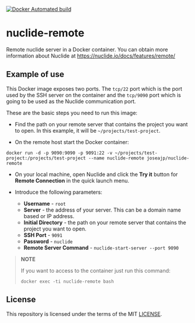 [![Docker Automated build](https://img.shields.io/docker/automated/jrottenberg/ffmpeg.svg)](https://hub.docker.com/r/joseajp/nuclide-remote/)

# nuclide-remote
Remote nuclide server in a Docker container. You can obtain more information about Nuclide at https://nuclide.io/docs/features/remote/

## Example of use

This Docker image exposes two ports. The `tcp/22` port which is the port used by the SSH server on the container and the `tcp/9090` port which is going to be used as the Nuclide communication port.

These are the basic steps you need to run this image:

- Find the path on your remote server that contains the project you want to open. In this example, it will be `~/projects/test-project`.

- On the remote host start the Docker container:

```
docker run -d -p 9090:9090 -p 9091:22 -v ~/projects/test-project:/projects/test-project --name nuclide-remote joseajp/nuclide-remote
```

- On your local machine, open Nuclide and click the **Try it** button for **Remote Connection** in the quick launch menu.

- Introduce the following parameters:
  - **Username** - `root`
  - **Server** - the address of your server. This can be a domain name based or IP address.
  - **Initial Directory** - the path on your remote server that contains the project you want to open.
  - **SSH Port** - `9091`
  - **Password** - `nuclide`
  - **Remote Server Command** - `nuclide-start-server --port 9090`

> **NOTE**
>
> If you want to access to the container just run this command:
>
>   `docker exec -ti nuclide-remote bash`
>

## License

This repository is licensed under the terms of the MIT [LICENSE](LICENSE).
